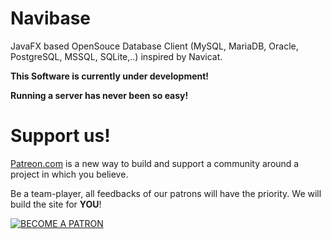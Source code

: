 # Navibase
JavaFX based OpenSouce Database Client (MySQL, MariaDB, Oracle, PostgreSQL, MSSQL, SQLite,..) inspired by Navicat.

**This Software is currently under development!**

**Running a server has never been so easy!**

# Support us!
[Patreon.com](https://www.patreon.com/) is a new way to build and support a community around a project in which you believe.

Be a team-player, all feedbacks of our patrons will have the priority. We will build the site for **YOU**!

[![BECOME A PATRON](https://c5.patreon.com/external/logo/become_a_patron_button.png)](https://www.patreon.com/fruithost)
